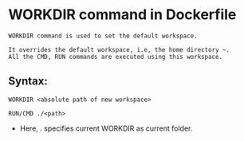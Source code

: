 # WORKDIR command in Dockerfile
```
WORKDIR command is used to set the default workspace.

It overrides the default workspace, i.e, the home directory ~.
All the CMD, RUN commands are executed using this workspace.
```

## Syntax:
```
WORKDIR <absolute path of new workspace>

RUN/CMD ./<path>
```
* Here, . specifies current WORKDIR as current folder.
